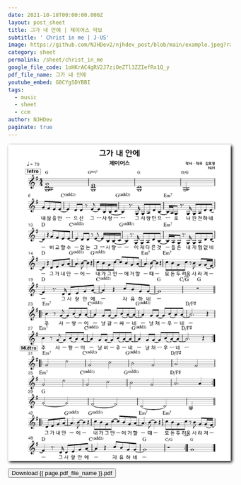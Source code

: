 ```yaml
---
date: 2021-10-18T00:00:00.000Z
layout: post_sheet
title: 그가 내 안에 | 제이어스 악보
subtitle: ' Christ in me | J-US'
image: https://github.com/NJHDev2/njhdev_post/blob/main/example.jpeg?raw=true
category: sheet
permalink: /sheet/christ_in_me
google_file_code: 1oHKrAC4gRV2J7ziOeZTl3ZZIefRx1Q_y
pdf_file_name: 그가 내 안에
youtube_embed: G0CYgSDYBBI
tags:
  - music
  - sheet
  - ccm
author: NJHDev
paginate: true
---
```

<img src="https://github.com/NJHDev2/njhdev_post/blob/main/sheet/%EA%B7%B8%EA%B0%80%20%EB%82%B4%20%EC%95%88%EC%97%90.png?raw=true" style="filter: drop-shadow(3px 3px 3px #000)">

<button class="downloadbtn" type="button"
onclick="download()">
<i class="fa fa-cloud-download"></i> Download {{ page.pdf_file_name }}.pdf
</button>
